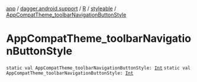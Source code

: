 [app](../../../index.md) / [dagger.android.support](../../index.md) / [R](../index.md) / [styleable](index.md) / [AppCompatTheme_toolbarNavigationButtonStyle](./-app-compat-theme_toolbar-navigation-button-style.md)

# AppCompatTheme_toolbarNavigationButtonStyle

`static val AppCompatTheme_toolbarNavigationButtonStyle: `[`Int`](https://kotlinlang.org/api/latest/jvm/stdlib/kotlin/-int/index.html)
`static val AppCompatTheme_toolbarNavigationButtonStyle: `[`Int`](https://kotlinlang.org/api/latest/jvm/stdlib/kotlin/-int/index.html)
